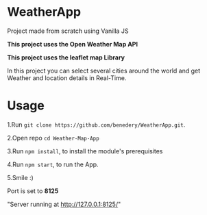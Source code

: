 # WeatherApp
Project made from scratch using Vanilla JS

**This project uses the Open Weather Map API**

**This project uses the leaflet map Library**

In this project you can select several cities
around the world and get Weather and location details in
Real-Time.


# Usage
1.Run `git clone https://github.com/benedery/WeatherApp.git`.

2.Open repo  `cd Weather-Map-App`

3.Run `npm install`, to install the module's prerequisites

4.Run `npm start`, to run the App.

5.Smile :)

Port is set to **8125**

"Server running at http://127.0.0.1:8125/"